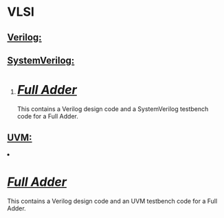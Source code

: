 # VLSI

<h2><u>Verilog:</u></h2>

<h2><u>SystemVerilog:</u></h2>
<ol>
<li><h1><i><a href="https://github.com/Sarunesh/full_adder_sv" target="blank">Full Adder</a></i></h1>
<p>This contains a Verilog design code and a SystemVerilog testbench code for a Full Adder.</p></li>
</ol>

<h2><u>UVM:</u></h2>
<li><h1><i><a href="https://github.com/Sarunesh/full_adder_uvm" target="blank">Full Adder</a></i></h1>
<p>This contains a Verilog design code and an UVM testbench code for a Full Adder.</p></li>
</ol>
